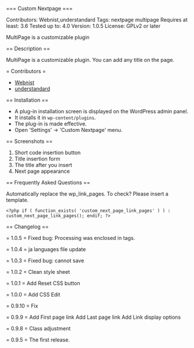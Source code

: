 === Custom Nextpage ===

Contributors: Webnist,understandard
Tags: nextpage multipage
Requires at least: 3.6
Tested up to: 4.0
Version: 1.0.5
License: GPLv2 or later

MultiPage is a customizable plugin

== Description ==

MultiPage is a customizable plugin.
You can add any title on the page.

= Contributors =

* [Webnist](https://profiles.wordpress.org/webnist)
* [understandard](https://profiles.wordpress.org/understandard/)

== Installation ==

* A plug-in installation screen is displayed on the WordPress admin panel.
* It installs it in `wp-content/plugins`.
* The plug-in is made effective.
* Open \'Settings\' -> \'Custom Nextpage\' menu.

== Screenshots ==

1. Short code insertion button
2. Title insertion form
3. The title after you insert
4. Next page appearance

== Frequently Asked Questions ==

Automatically replace the wp_link_pages. To check?
Please insert a template.
```
<?php if ( function_exists( 'custom_next_page_link_pages' ) ) : custom_next_page_link_pages(); endif; ?>
```

== Changelog ==

= 1.0.5 =
Fixed bug: Processing was enclosed in tags.

= 1.0.4 =
ja languages file update

= 1.0.3 =
Fixed bug: cannot save

= 1.0.2 =
Clean style sheet

= 1.0.1 =
Add Reset CSS button

= 1.0.0 =
Add CSS Edit

= 0.9.10 =
Fix

= 0.9.9 =
Add First page link
Add Last page link
Add Link display options

= 0.9.8 =
Class adjustment

= 0.9.5 =
The first release.
